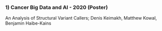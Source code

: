 
### 1) Cancer Big Data and AI - 2020 (Poster)
An Analysis of Structural Variant Callers; Denis Keimakh, Matthew Kowal, Benjamin Haibe-Kains
